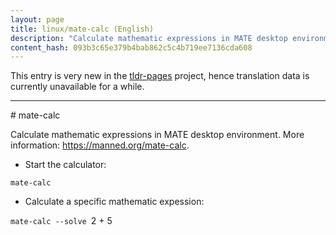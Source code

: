 ```yaml
---
layout: page
title: linux/mate-calc (English)
description: "Calculate mathematic expressions in MATE desktop environment."
content_hash: 093b3c65e379b4bab862c5c4b719ee7136cda608
---
```


This entry is very new in the [tldr-pages](https://github.com/tldr-pages/tldr) project, hence translation data is currently unavailable for a while.

<hr># mate-calc

Calculate mathematic expressions in MATE desktop environment.
More information: <https://manned.org/mate-calc>.

- Start the calculator:

`mate-calc`

- Calculate a specific mathematic expession:

`mate-calc --solve `<span class="tldr-var badge badge-pill bg-dark-lm bg-white-dm text-white-lm text-dark-dm font-weight-bold">2 + 5</span>
